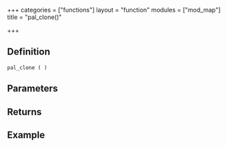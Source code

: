 +++
categories = ["functions"]
layout = "function"
modules = ["mod_map"]
title = "pal_clone()"

+++

## Definition

    pal_clone ( )

## Parameters

## Returns

## Example
